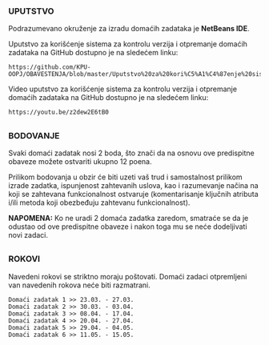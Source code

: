 ### UPUTSTVO

Podrazumevano okruženje za izradu domaćih zadataka je **NetBeans IDE**.

Uputstvo za korišćenje sistema za kontrolu verzija i otpremanje domaćih zadataka na GitHub dostupno je na sledećem linku:

```
https://github.com/KPU-OOPJ/OBAVESTENJA/blob/master/Uputstvo%20za%20kori%C5%A1%C4%87enje%20sistema%20za%20kontrolu%20verzija.pdf
```

Video uputstvo za korišćenje sistema za kontrolu verzija i otpremanje domaćih zadataka na GitHub dostupno je na sledećem linku:

```
https://youtu.be/z2dew2E6tB0
```

##

### BODOVANJE

Svaki domaći zadatak nosi 2 boda, što znači da na osnovu ove predispitne obaveze možete ostvariti ukupno 12 poena.

Prilikom bodovanja u obzir će biti uzeti vaš trud i samostalnost prilikom izrade zadatka, ispunjenost zahtevanih uslova, kao i razumevanje načina na koji se zahtevana funkcionalnost ostvaruje (komentarisanje ključnih atributa i/ili metoda koji obezbeđuju zahtevanu funkcionalnost).

**NAPOMENA:** Ko ne uradi 2 domaća zadatka zaredom, smatraće se da je odustao od ove predispitne obaveze i nakon toga mu se neće dodeljivati novi zadaci.

##

### ROKOVI

Navedeni rokovi se striktno moraju poštovati. Domaći zadaci otpremljeni van navedenih rokova neće biti razmatrani.

```
Domaći zadatak 1 >> 23.03. - 27.03.
Domaći zadatak 2 >> 30.03. - 03.04.
Domaći zadatak 3 >> 08.04. - 17.04.
Domaći zadatak 4 >> 20.04. - 27.04.
Domaći zadatak 5 >> 29.04. - 04.05.
Domaći zadatak 6 >> 11.05. - 15.05.
```
